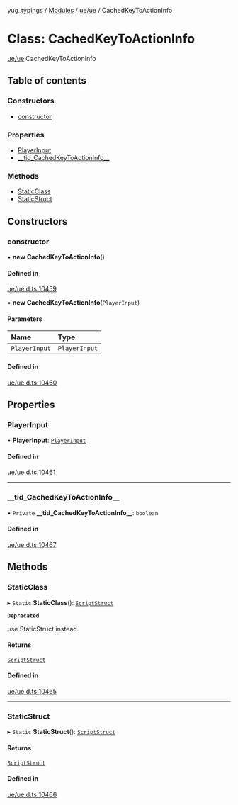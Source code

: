 [yug_typings](../README.md) / [Modules](../modules.md) / [ue/ue](../modules/ue_ue.md) / CachedKeyToActionInfo

# Class: CachedKeyToActionInfo

[ue/ue](../modules/ue_ue.md).CachedKeyToActionInfo

## Table of contents

### Constructors

- [constructor](ue_ue.CachedKeyToActionInfo.md#constructor)

### Properties

- [PlayerInput](ue_ue.CachedKeyToActionInfo.md#playerinput)
- [\_\_tid\_CachedKeyToActionInfo\_\_](ue_ue.CachedKeyToActionInfo.md#__tid_cachedkeytoactioninfo__)

### Methods

- [StaticClass](ue_ue.CachedKeyToActionInfo.md#staticclass)
- [StaticStruct](ue_ue.CachedKeyToActionInfo.md#staticstruct)

## Constructors

### constructor

• **new CachedKeyToActionInfo**()

#### Defined in

[ue/ue.d.ts:10459](https://github.com/YugMetaverse/yug_typings/blob/b7d9b19/ue/ue.d.ts#L10459)

• **new CachedKeyToActionInfo**(`PlayerInput`)

#### Parameters

| Name | Type |
| :------ | :------ |
| `PlayerInput` | [`PlayerInput`](ue_ue.PlayerInput.md) |

#### Defined in

[ue/ue.d.ts:10460](https://github.com/YugMetaverse/yug_typings/blob/b7d9b19/ue/ue.d.ts#L10460)

## Properties

### PlayerInput

• **PlayerInput**: [`PlayerInput`](ue_ue.PlayerInput.md)

#### Defined in

[ue/ue.d.ts:10461](https://github.com/YugMetaverse/yug_typings/blob/b7d9b19/ue/ue.d.ts#L10461)

___

### \_\_tid\_CachedKeyToActionInfo\_\_

• `Private` **\_\_tid\_CachedKeyToActionInfo\_\_**: `boolean`

#### Defined in

[ue/ue.d.ts:10467](https://github.com/YugMetaverse/yug_typings/blob/b7d9b19/ue/ue.d.ts#L10467)

## Methods

### StaticClass

▸ `Static` **StaticClass**(): [`ScriptStruct`](ue_ue.ScriptStruct.md)

**`Deprecated`**

use StaticStruct instead.

#### Returns

[`ScriptStruct`](ue_ue.ScriptStruct.md)

#### Defined in

[ue/ue.d.ts:10465](https://github.com/YugMetaverse/yug_typings/blob/b7d9b19/ue/ue.d.ts#L10465)

___

### StaticStruct

▸ `Static` **StaticStruct**(): [`ScriptStruct`](ue_ue.ScriptStruct.md)

#### Returns

[`ScriptStruct`](ue_ue.ScriptStruct.md)

#### Defined in

[ue/ue.d.ts:10466](https://github.com/YugMetaverse/yug_typings/blob/b7d9b19/ue/ue.d.ts#L10466)
